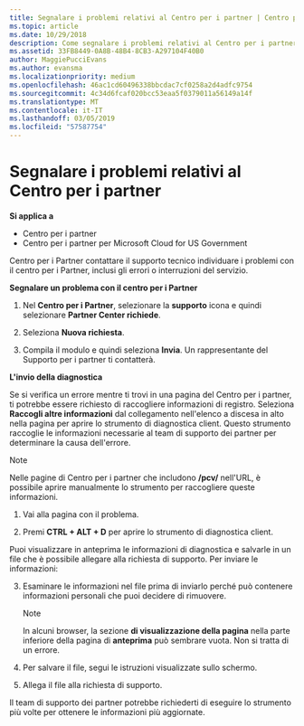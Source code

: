 ```yaml
---
title: Segnalare i problemi relativi al Centro per i partner | Centro per i partner
ms.topic: article
ms.date: 10/29/2018
description: Come segnalare i problemi relativi al Centro per i partner e raccogliere informazioni di diagnostica per il nostro team di supporto.
ms.assetid: 33FB8449-0A8B-48B4-8CB3-A297104F40B0
author: MaggiePucciEvans
ms.author: evansma
ms.localizationpriority: medium
ms.openlocfilehash: 46ac1cd60496338bbcdac7cf0258a2d4adfc9754
ms.sourcegitcommit: 4c34d6fcaf020bcc53eaa5f0379011a56149a14f
ms.translationtype: MT
ms.contentlocale: it-IT
ms.lasthandoff: 03/05/2019
ms.locfileid: "57587754"
---
```

# <a name="report-problems-with-partner-center"></a>Segnalare i problemi relativi al Centro per i partner

**Si applica a**

-  Centro per i partner
-  Centro per i partner per Microsoft Cloud for US Government


Centro per i Partner contattare il supporto tecnico individuare i problemi con il centro per i Partner, inclusi gli errori o interruzioni del servizio.

**Segnalare un problema con il centro per i Partner**

1.  Nel **Centro per i Partner**, selezionare la **supporto** icona e quindi selezionare **Partner Center richiede**.

2.  Seleziona **Nuova richiesta**.

3.  Compila il modulo e quindi seleziona **Invia**. Un rappresentante del Supporto per i partner ti contatterà.

**L'invio della diagnostica**

Se si verifica un errore mentre ti trovi in una pagina del Centro per i partner, ti potrebbe essere richiesto di raccogliere informazioni di registro. Seleziona **Raccogli altre informazioni** dal collegamento nell'elenco a discesa in alto nella pagina per aprire lo strumento di diagnostica client. Questo strumento raccoglie le informazioni necessarie al team di supporto dei partner per determinare la causa dell'errore. 

>[!NOTE]
>Nelle pagine di Centro per i partner che includono **/pcv/** nell'URL, è possibile aprire manualmente lo strumento per raccogliere queste informazioni.

1.  Vai alla pagina con il problema.

2.  Premi **CTRL + ALT + D** per aprire lo strumento di diagnostica client.

Puoi visualizzare in anteprima le informazioni di diagnostica e salvarle in un file che è possibile allegare alla richiesta di supporto. Per inviare le informazioni:

3.  Esaminare le informazioni nel file prima di inviarlo perché può contenere informazioni personali che puoi decidere di rimuovere. 

    >[!NOTE]
    >In alcuni browser, la sezione **di visualizzazione della pagina** nella parte inferiore della pagina di **anteprima** può sembrare vuota. Non si tratta di un errore.

4.  Per salvare il file, segui le istruzioni visualizzate sullo schermo.

5.  Allega il file alla richiesta di supporto.

Il team di supporto dei partner potrebbe richiederti di eseguire lo strumento più volte per ottenere le informazioni più aggiornate.


